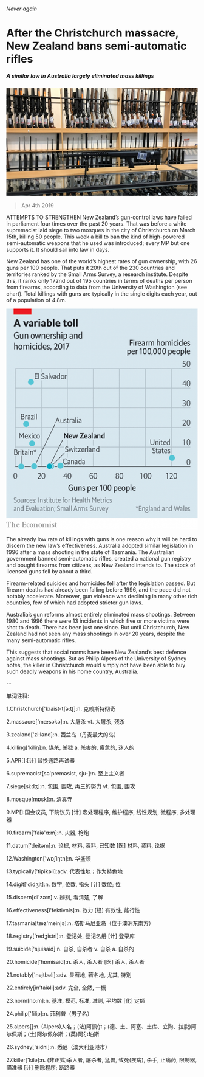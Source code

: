 ###### Never again

# After the Christchurch massacre, New Zealand bans semi-automatic rifles 

##### A similar law in Australia largely eliminated mass killings 

![image](images/20190406_ASP502.jpg) 

> Apr 4th 2019 

ATTEMPTS TO STRENGTHEN New Zealand’s gun-control laws have failed in parliament four times over the past 20 years. That was before a white supremacist laid siege to two mosques in the city of Christchurch on March 15th, killing 50 people. This week a bill to ban the kind of high-powered semi-automatic weapons that he used was introduced; every MP but one supports it. It should sail into law in days. 

New Zealand has one of the world’s highest rates of gun ownership, with 26 guns per 100 people. That puts it 20th out of the 230 countries and territories ranked by the Small Arms Survey, a research institute. Despite this, it ranks only 172nd out of 195 countries in terms of deaths per person from firearms, according to data from the University of Washington (see chart). Total killings with guns are typically in the single digits each year, out of a population of 4.8m. 

![image](images/20190406_ASC653.png) 

The already low rate of killings with guns is one reason why it will be hard to discern the new law’s effectiveness. Australia adopted similar legislation in 1996 after a mass shooting in the state of Tasmania. The Australian government banned semi-automatic rifles, created a national gun registry and bought firearms from citizens, as New Zealand intends to. The stock of licensed guns fell by about a third. 

Firearm-related suicides and homicides fell after the legislation passed. But firearm deaths had already been falling before 1996, and the pace did not notably accelerate. Moreover, gun violence was declining in many other rich countries, few of which had adopted stricter gun laws. 

Australia’s gun reforms almost entirely eliminated mass shootings. Between 1980 and 1996 there were 13 incidents in which five or more victims were shot to death. There has been just one since. But until Christchurch, New Zealand had not seen any mass shootings in over 20 years, despite the many semi-automatic rifles. 

This suggests that social norms have been New Zealand’s best defence against mass shootings. But as Philip Alpers of the University of Sydney notes, the killer in Christchurch would simply not have been able to buy such deadly weapons in his home country, Australia. 

-- 

 单词注释:

1.Christchurch['kraist-tʃә:tʃ]:n. 克赖斯特彻奇 

2.massacre['mæsәkә]:n. 大屠杀 vt. 大屠杀, 残杀 

3.zealand['zi:lәnd]:n. 西兰岛（丹麦最大的岛） 

4.killing['kiliŋ]:n. 谋杀, 杀戮 a. 杀害的, 疲惫的, 迷人的 

5.APR[]:[计] 替换通路再试器 

6.supremacist[sә'premәsist, sju-]:n. 至上主义者 

7.siege[si:dʒ]:n. 包围, 围攻, 再三的努力 vt. 包围, 围攻 

8.mosque[mɒsk]:n. 清真寺 

9.MP[]:国会议员, 下院议员 [计] 宏处理程序, 维护程序, 线性规划, 微程序, 多处理器 

10.firearm['faiә'ɑ:m]:n. 火器, 枪炮 

11.datum['deitәm]:n. 论据, 材料, 资料, 已知数 [医] 材料, 资料, 论据 

12.Washington['wɒʃiŋtn]:n. 华盛顿 

13.typically['tipikәli]:adv. 代表性地；作为特色地 

14.digit['didʒit]:n. 数字, 位数, 指头 [计] 数位; 位 

15.discern[di'zә:n]:v. 辨别, 看清楚, 了解 

16.effectiveness[i'fektivnis]:n. 效力 [经] 有效性, 能行性 

17.tasmania[tæz'meinjә]:n. 塔斯马尼亚岛（位于澳洲东南方） 

18.registry['redʒistri]:n. 登记处, 登记名册 [计] 登录库 

19.suicide['sjuisaid]:n. 自杀, 自杀者 v. 自杀 a. 自杀的 

20.homicide['hɒmisaid]:n. 杀人, 杀人者 [医] 杀人, 杀人者 

21.notably['nәjtbәli]:adv. 显著地, 著名地, 尤其, 特别 

22.entirely[in'taiәli]:adv. 完全, 全然, 一概 

23.norm[nɒ:m]:n. 基准, 模范, 标准, 准则, 平均数 [化] 定额 

24.philip['filip]:n. 菲利普（男子名） 

25.alpers[]:n. (Alpers)人名；(法)阿佩尔；(德、土、阿塞、土库、立陶、拉脱)阿尔佩斯；(土)阿尔佩尔斯；(英)阿尔珀斯 

26.sydney['sidni]:n. 悉尼（澳大利亚港市） 

27.killer['kilә]:n. (非正式)杀人者, 屠杀者, 猛兽, 致死(疾病), 杀手, 止痛药, 限制器, 瞄准器 [计] 删除程序; 断路器 

